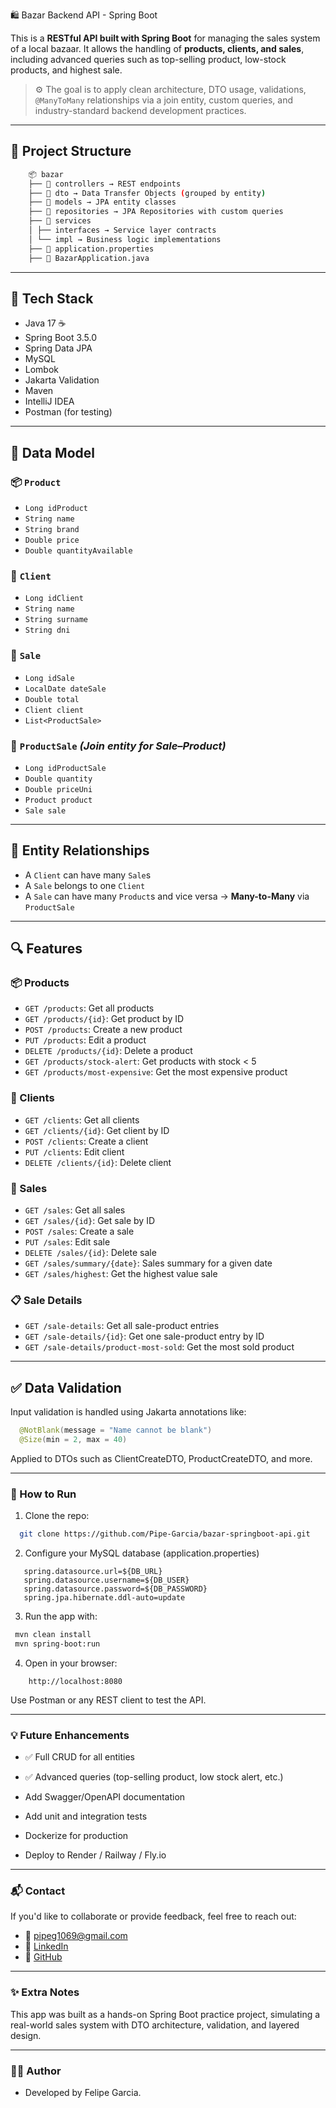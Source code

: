 🛍️ Bazar Backend API - Spring Boot

This is a **RESTful API built with Spring Boot** for managing the sales system of a local bazaar. It allows the handling of **products, clients, and sales**, including advanced queries such as top-selling product, low-stock products, and highest sale.

> ⚙️ The goal is to apply clean architecture, DTO usage, validations, `@ManyToMany` relationships via a join entity, custom queries, and industry-standard backend development practices.

---

## 📁 Project Structure
```bash
    📦 bazar
    ├── 📂 controllers → REST endpoints
    ├── 📂 dto → Data Transfer Objects (grouped by entity)
    ├── 📂 models → JPA entity classes
    ├── 📂 repositories → JPA Repositories with custom queries
    ├── 📂 services
    │ ├── interfaces → Service layer contracts
    │ └── impl → Business logic implementations
    ├── 📜 application.properties
    ├── 📜 BazarApplication.java
```

---

## 🔧 Tech Stack

- Java 17 ☕
- Spring Boot 3.5.0
- Spring Data JPA
- MySQL
- Lombok
- Jakarta Validation
- Maven
- IntelliJ IDEA
- Postman (for testing)

---

## 🧩 Data Model

### 📦 `Product`
- `Long idProduct`
- `String name`
- `String brand`
- `Double price`
- `Double quantityAvailable`

### 👤 `Client`
- `Long idClient`
- `String name`
- `String surname`
- `String dni`

### 🧾 `Sale`
- `Long idSale`
- `LocalDate dateSale`
- `Double total`
- `Client client`
- `List<ProductSale>`

### 🔄 `ProductSale` *(Join entity for Sale–Product)*
- `Long idProductSale`
- `Double quantity`
- `Double priceUni`
- `Product product`
- `Sale sale`

---

## 🔄 Entity Relationships

- A `Client` can have many `Sale`s
- A `Sale` belongs to one `Client`
- A `Sale` can have many `Product`s and vice versa → **Many-to-Many** via `ProductSale`

---

## 🔍 Features

### 📦 Products
- `GET /products`: Get all products
- `GET /products/{id}`: Get product by ID
- `POST /products`: Create a new product
- `PUT /products`: Edit a product
- `DELETE /products/{id}`: Delete a product
- `GET /products/stock-alert`: Get products with stock < 5
- `GET /products/most-expensive`: Get the most expensive product

### 👤 Clients
- `GET /clients`: Get all clients
- `GET /clients/{id}`: Get client by ID
- `POST /clients`: Create a client
- `PUT /clients`: Edit client
- `DELETE /clients/{id}`: Delete client

### 🧾 Sales
- `GET /sales`: Get all sales
- `GET /sales/{id}`: Get sale by ID
- `POST /sales`: Create a sale
- `PUT /sales`: Edit sale
- `DELETE /sales/{id}`: Delete sale
- `GET /sales/summary/{date}`: Sales summary for a given date
- `GET /sales/highest`: Get the highest value sale

### 📋 Sale Details
- `GET /sale-details`: Get all sale-product entries
- `GET /sale-details/{id}`: Get one sale-product entry by ID
- `GET /sale-details/product-most-sold`: Get the most sold product

---

## ✅ Data Validation

Input validation is handled using Jakarta annotations like:

```java
  @NotBlank(message = "Name cannot be blank")
  @Size(min = 2, max = 40)
```
Applied to DTOs such as ClientCreateDTO, ProductCreateDTO, and more.

---

### 🚀 How to Run

1. Clone the repo:

  ```bash
    git clone https://github.com/Pipe-Garcia/bazar-springboot-api.git
```

2. Configure your MySQL database (application.properties)

```properties
   spring.datasource.url=${DB_URL}
   spring.datasource.username=${DB_USER}
   spring.datasource.password=${DB_PASSWORD}
   spring.jpa.hibernate.ddl-auto=update    
```
3. Run the app with:

  ```bash
   mvn clean install
   mvn spring-boot:run
```

4. Open in your browser:

```arduino
    http://localhost:8080
```

Use Postman or any REST client to test the API.

---

### 💡 Future Enhancements
 - ✅ Full CRUD for all entities

 - ✅ Advanced queries (top-selling product, low stock alert, etc.)

 - Add Swagger/OpenAPI documentation

 - Add unit and integration tests

 - Dockerize for production

 - Deploy to Render / Railway / Fly.io

---

### 📬 Contact

If you'd like to collaborate or provide feedback, feel free to reach out:

 - 📧 <a href="pipeg1069@gmail.com">pipeg1069@gmail.com</a>
 - 💼 <a href="https://www.linkedin.com/in/felipe-garc%C3%ADa-dev/">LinkedIn</a>
 - 🐙 <a href="https://github.com/Pipe-Garcia">GitHub</a>

---

### ✨ Extra Notes
This app was built as a hands-on Spring Boot practice project, simulating a real-world sales system with DTO architecture, validation, and layered design.

---

### 🧑‍🎓 Author
- Developed by Felipe Garcia.